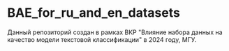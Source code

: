 # BAE_for_ru_and_en_datasets
Данный репозиторий создан в рамках ВКР "Влияние набора данных на качество модели текстовой классификации" в 2024 году, МГУ.

